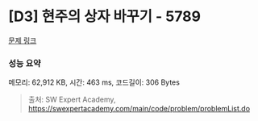 # [D3] 현주의 상자 바꾸기 - 5789 

[문제 링크](https://swexpertacademy.com/main/code/problem/problemDetail.do?contestProbId=AWYygN36Qn8DFAVm) 

### 성능 요약

메모리: 62,912 KB, 시간: 463 ms, 코드길이: 306 Bytes



> 출처: SW Expert Academy, https://swexpertacademy.com/main/code/problem/problemList.do